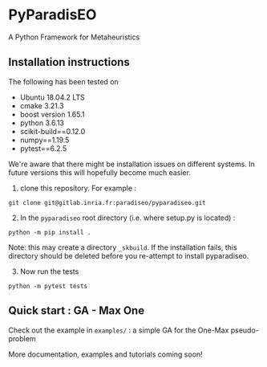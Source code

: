 # PyParadisEO

A Python Framework for Metaheuristics

## Installation instructions

The following has been tested on
- Ubuntu 18.04.2 LTS
- cmake 3.21.3
- boost version 1.65.1
- python 3.6.13
- scikit-build==0.12.0
- numpy==1.19.5
- pytest==6.2.5

We're aware that there might be installation issues on different systems. In future versions this will hopefully become much easier.

1. clone this repository. For example :

`git clone git@gitlab.inria.fr:paradiseo/pyparadiseo.git`


2. In the `pyparadiseo` root directory (i.e. where setup.py is located) :

`python -m pip install .`

Note: this may create a directory `_skbuild`. If the installation fails, this directory should be deleted before you re-attempt to install pyparadiseo.

3. Now run the tests

`python -m pytest tests`

## Quick start : GA - Max One

Check out the example in `examples/` : a simple GA for the One-Max pseudo-problem

More documentation, examples and tutorials coming soon!
